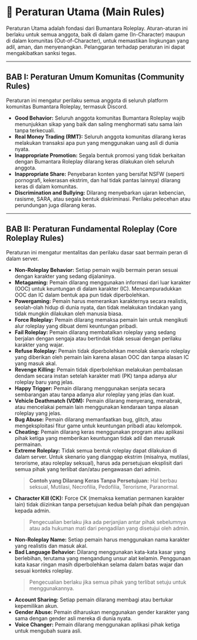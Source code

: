# 📜 Peraturan Utama (Main Rules)

Peraturan Utama adalah fondasi dari Bumantara Roleplay. Aturan-aturan ini berlaku untuk semua anggota, baik di dalam game (In-Character) maupun di dalam komunitas (Out-of-Character), untuk memastikan lingkungan yang adil, aman, dan menyenangkan. Pelanggaran terhadap peraturan ini dapat mengakibatkan sanksi tegas.

---

## BAB I: Peraturan Umum Komunitas (Community Rules)

Peraturan ini mengatur perilaku semua anggota di seluruh platform komunitas Bumantara Roleplay, termasuk Discord.

* **Good Behavior:** Seluruh anggota komunitas Bumantara Roleplay wajib menunjukkan sikap yang baik dan saling menghormati satu sama lain tanpa terkecuali.
* **Real Money Trading (RMT):** Seluruh anggota komunitas dilarang keras melakukan transaksi apa pun yang menggunakan uang asli di dunia nyata.
* **Inappropriate Promotion:** Segala bentuk promosi yang tidak berkaitan dengan Bumantara Roleplay dilarang keras dilakukan oleh seluruh anggota.
* **Inappropriate Share:** Penyebaran konten yang bersifat NSFW (seperti pornografi, kekerasan ekstrim, dan hal tidak pantas lainnya) dilarang keras di dalam komunitas.
* **Discrimination and Bullying:** Dilarang menyebarkan ujaran kebencian, rasisme, SARA, atau segala bentuk diskriminasi. Perilaku pelecehan atau perundungan juga dilarang keras.

---

## BAB II: Peraturan Fundamental Roleplay (Core Roleplay Rules)

Peraturan ini mengatur mentalitas dan perilaku dasar saat bermain peran di dalam server.

* **Non-Roleplay Behavior:** Setiap pemain wajib bermain peran sesuai dengan karakter yang sedang dijalaninya.
* **Metagaming:** Pemain dilarang menggunakan informasi dari luar karakter (OOC) untuk keuntungan di dalam karakter (IC). Mencampuradukkan OOC dan IC dalam bentuk apa pun tidak diperbolehkan.
* **Powergaming:** Pemain harus memerankan karakternya secara realistis, seolah-olah hidup di dunia nyata, dan tidak melakukan tindakan yang tidak mungkin dilakukan oleh manusia biasa.
* **Force Roleplay:** Pemain dilarang memaksa pemain lain untuk mengikuti alur roleplay yang dibuat demi keuntungan pribadi.
* **Fail Roleplay:** Pemain dilarang membatalkan roleplay yang sedang berjalan dengan sengaja atau bertindak tidak sesuai dengan perilaku karakter yang wajar.
* **Refuse Roleplay:** Pemain tidak diperbolehkan menolak skenario roleplay yang diberikan oleh pemain lain karena alasan OOC dan tanpa alasan IC yang masuk akal.
* **Revenge Killing:** Pemain tidak diperbolehkan melakukan pembalasan dendam secara instan setelah karakter mati (PK) tanpa adanya alur roleplay baru yang jelas.
* **Happy Trigger:** Pemain dilarang menggunakan senjata secara sembarangan atau tanpa adanya alur roleplay yang jelas dan kuat.
* **Vehicle Deathmatch (VDM):** Pemain dilarang menyerang, menabrak, atau mencelakai pemain lain menggunakan kendaraan tanpa alasan roleplay yang jelas.
* **Bug Abuse:** Pemain dilarang memanfaatkan bug, glitch, atau mengeksploitasi fitur game untuk keuntungan pribadi atau kelompok.
* **Cheating:** Pemain dilarang keras menggunakan program atau aplikasi pihak ketiga yang memberikan keuntungan tidak adil dan merusak permainan.
* **Extreme Roleplay:** Tidak semua bentuk roleplay dapat dilakukan di dalam server. Untuk skenario yang dianggap ekstrim (misalnya, mutilasi, terorisme, atau roleplay seksual), harus ada persetujuan eksplisit dari semua pihak yang terlibat dan/atau pengawasan dari admin.
    > **Contoh yang Dilarang Keras Tanpa Persetujuan:** Hal berbau seksual, Mutilasi, Necrofilia, Pedofilia, Terorisme, Paranormal.
* **Character Kill (CK):** Force CK (memaksa kematian permanen karakter lain) tidak diizinkan tanpa persetujuan kedua belah pihak dan pengajuan kepada admin.
    > Pengecualian berlaku jika ada perjanjian antar pihak sebelumnya atau ada hukuman mati dari pengadilan yang disetujui oleh admin.
* **Non-Roleplay Name:** Setiap pemain harus menggunakan nama karakter yang realistis dan masuk akal.
* **Bad Language Behavior:** Dilarang menggunakan kata-kata kasar yang berlebihan, terutama yang mengandung unsur alat kelamin. Penggunaan kata kasar ringan masih diperbolehkan selama dalam batas wajar dan sesuai konteks roleplay.
    > Pengecualian berlaku jika semua pihak yang terlibat setuju untuk menggunakannya.
* **Account Sharing:** Setiap pemain dilarang membagi atau bertukar kepemilikan akun.
* **Gender Abuse:** Pemain diharuskan menggunakan gender karakter yang sama dengan gender asli mereka di dunia nyata.
* **Voice Changer:** Pemain dilarang menggunakan aplikasi pihak ketiga untuk mengubah suara asli.